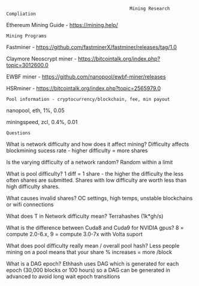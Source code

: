                                                   Mining Research Compliation

Ethereum Mining Guide - https://mining.help/

    Mining Programs

Fastminer - https://github.com/fastminerX/fastminer/releases/tag/1.0

Claymore Neoscrypt miner - https://bitcointalk.org/index.php?topic=3012600.0

EWBF miner - https://github.com/nanopool/ewbf-miner/releases 

HSRminer - https://bitcointalk.org/index.php?topic=2565979.0

    Pool information - cryptocurrency/blockchain, fee, min payout

nanopool, eth, 1%, 0.05

miningspeed, zcl, 0.4%, 0.01

    Questions

What is network difficulty and how does it affect mining? Difficulty affects blockmining sucess rate - higher difficulty = more shares

Is the varying difficulty of a network random? Random within a limit

What is pool difficulty? 1 diff = 1 share - the higher the difficulty the less often shares are submitted. Shares with low difficulty are worth less than high difficulty shares.

What causes invalid shares? OC settings, high temps, unstable blockchains or wifi connections

What does T in Network difficulty mean? Terrahashes (1k*gh/s)

What is the difference between Cuda8 and Cuda9 for NVIDIA gpus? 8 = compute 2.0-6.x, 9 =  compute 3.0-7x with Volta suport

What does pool difficulty really mean / overall pool hash? Less people mining on a pool means that your share % increases = more /block

What is a DAG epoch? Ethhash uses DAG which is generated for each epoch (30,000 blocks or 100 hours) so a DAG can be generated in advanced to avoid long wait epoch transitions
